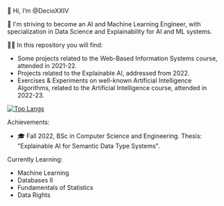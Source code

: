 👋 Hi, I’m @DecioXXIV

👀 I'm striving to become an AI and Machine Learning Engineer, with specialization in Data Science and Explainability for AI and ML systems.

👨‍💻 In this repository you will find:
  - Some projects related to the Web-Based Information Systems course, attended in 2021-22.
  - Projects related to the Explainable AI, addressed from 2022.
  - Exercises & Experiments on well-known Artificial Intelligence Algorithms, related to the Artificial Intelligence course, attended in 2022-23.
  
[![Top Langs](https://github-readme-stats.vercel.app/api/top-langs/?username=DecioXXIV&layout=compact&hide=jupyter%20notebook)](https://github.com/DecioXXIV/github-readme-stats)

Achievements:
  - 🎓 Fall 2022, BSc in Computer Science and Engineering. Thesis: "Explainable AI for Semantic Data Type Systems".

Currently Learning:
  - Machine Learning
  - Databases II 
  - Fundamentals of Statistics
  - Data Rights
